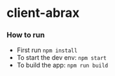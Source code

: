 # client-abrax

### How to run
* First run `npm install`
* To start the dev env: `npm start`
* To build the app: `npm run build`
